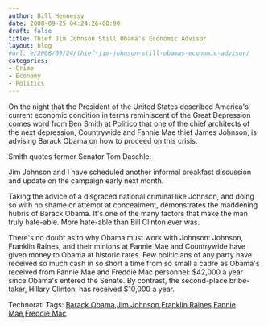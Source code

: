 ```yaml
---
author: Bill Hennessy
date: 2008-09-25 04:24:26+00:00
draft: false
title: Thief Jim Johnson Still Obama's Economic Advisor
layout: blog
#url: e/2008/09/24/thief-jim-johnson-still-obamas-economic-advisor/
categories:
- Crime
- Economy
- Politics
---
```


On the night that the President of the United States described America's current economic condition in terms reminiscent of the Great Depression comes word from [Ben Smith](https://www.politico.com/blogs/bensmith/0908/Johnson_to_lead_Obama_briefing.html) at Politico that one of the chief architects of the next depression, Countrywide and Fannie Mae thief James Johnson, is advising Barack Obama on how to proceed on this crisis.

 

Smith quotes former Senator Tom Daschle:

 

Jim Johnson and I have scheduled another informal breakfast discussion and update on the campaign early next month.

 

Taking the advice of a disgraced national criminal like Johnson, and doing so with no shame or attempt at concealment, demonstrates the maddening hubris of Barack Obama. It's one of the many factors that make the man truly hate-able. More hate-able than Bill Clinton ever was.

 

There's no doubt as to why Obama must work with Johnson: Johnson, Franklin Raines, and their minions at Fannie Mae and Countrywide have given money to Obama at historic rates. Few politicians of any party have received so much cash in so short a time from so small a cadre as Obama's received from Fannie Mae and Freddie Mac personnel: $42,000 a year since Obama's entered the Senate. By contrast, the second-place bribe-taker, Hillary Clinton, has received $10,000 a year.

 

Technorati Tags: [Barack Obama](https://technorati.com/tags/Barack%20Obama),[Jim Johnson](https://technorati.com/tags/Jim%20Johnson),[Franklin Raines](https://technorati.com/tags/Franklin%20Raines),[Fannie Mae](https://technorati.com/tags/Fannie%20Mae),[Freddie Mac](https://technorati.com/tags/Freddie%20Mac)
